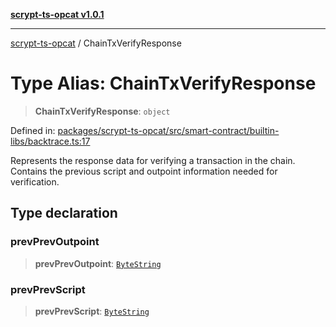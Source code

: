 [**scrypt-ts-opcat v1.0.1**](../README.md)

***

[scrypt-ts-opcat](../README.md) / ChainTxVerifyResponse

# Type Alias: ChainTxVerifyResponse

> **ChainTxVerifyResponse**: `object`

Defined in: [packages/scrypt-ts-opcat/src/smart-contract/builtin-libs/backtrace.ts:17](https://github.com/OPCAT-Labs/ts-tools/blob/e67b8657b34dbf57f8a4f9bdf87cdc2742db16bb/packages/scrypt-ts-opcat/src/smart-contract/builtin-libs/backtrace.ts#L17)

Represents the response data for verifying a transaction in the chain.
Contains the previous script and outpoint information needed for verification.

## Type declaration

### prevPrevOutpoint

> **prevPrevOutpoint**: [`ByteString`](ByteString.md)

### prevPrevScript

> **prevPrevScript**: [`ByteString`](ByteString.md)

